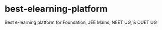 # best-elearning-platform
Best e-learning platform for Foundation, JEE Mains, NEET UG, &amp; CUET UG
